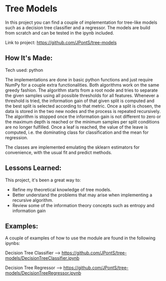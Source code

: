 # Tree Models

In this project you can find a couple of implementation for tree-like models such as a decision tree classifier and a regressor. The models are build from scratch and can be tested in the ipynb included.

Link to project: https://github.com/JPontS/tree-models


## How It's Made:
Tech used: python

The implementations are done in basic python functions and just require NumPy for a couple extra functionalities. Both algorithms work on the same greedy fashion. The algorithm starts from a root node and tries to separate the given samples using all possible thresholds for all features. Whenever a threshold is tried, the information gain of that given split is computed and the best split is selected according to that metric. Once a split is chosen, the data is stored in the two new nodes and the process is repeated recursively. The algorithm is stopped once the information gain is not different to zero or the maximum depth is reached or the minimum samples per split conditions are no longer fulfilled. Once a leaf is reached, the value of the leave is computed, i.e. the dominating class for classification and the mean for regression.

The classes are implemented emulating the sklearn estimators for convenience, with the usual fit and predict methods.


## Lessons Learned:
This project, it's been a great way to:
* Refine my theoretical knowledge of tree models.
* Better understand the problems that may arise when implementing a recursive algorithm.
* Review some of the information theory concepts such as entropy and information gain

## Examples:

A couple of examples of how to use the module are found in the following ipynbs:

Decision Tree Classifier --> https://github.com/JPontS/tree-models/DecisionTreeClassifier.ipynb

Decision Tree Regressor --> https://github.com/JPontS/tree-models/DecisionTreeRegressor.ipynb
